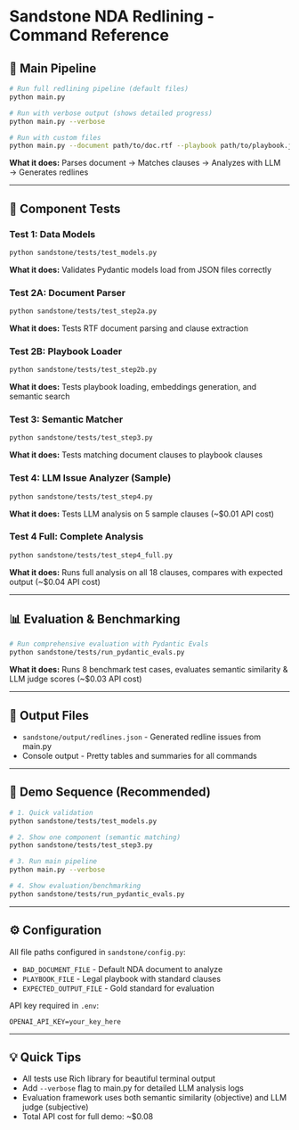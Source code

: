 # Sandstone NDA Redlining - Command Reference

## 🚀 Main Pipeline

```bash
# Run full redlining pipeline (default files)
python main.py

# Run with verbose output (shows detailed progress)
python main.py --verbose

# Run with custom files
python main.py --document path/to/doc.rtf --playbook path/to/playbook.json --output path/to/output.json
```

**What it does:** Parses document → Matches clauses → Analyzes with LLM → Generates redlines

---

## 🧪 Component Tests

### Test 1: Data Models
```bash
python sandstone/tests/test_models.py
```
**What it does:** Validates Pydantic models load from JSON files correctly

### Test 2A: Document Parser
```bash
python sandstone/tests/test_step2a.py
```
**What it does:** Tests RTF document parsing and clause extraction

### Test 2B: Playbook Loader
```bash
python sandstone/tests/test_step2b.py
```
**What it does:** Tests playbook loading, embeddings generation, and semantic search

### Test 3: Semantic Matcher
```bash
python sandstone/tests/test_step3.py
```
**What it does:** Tests matching document clauses to playbook clauses

### Test 4: LLM Issue Analyzer (Sample)
```bash
python sandstone/tests/test_step4.py
```
**What it does:** Tests LLM analysis on 5 sample clauses (~$0.01 API cost)

### Test 4 Full: Complete Analysis
```bash
python sandstone/tests/test_step4_full.py
```
**What it does:** Runs full analysis on all 18 clauses, compares with expected output (~$0.04 API cost)

---

## 📊 Evaluation & Benchmarking

```bash
# Run comprehensive evaluation with Pydantic Evals
python sandstone/tests/run_pydantic_evals.py
```
**What it does:** Runs 8 benchmark test cases, evaluates semantic similarity & LLM judge scores (~$0.03 API cost)

---

## 📁 Output Files

- `sandstone/output/redlines.json` - Generated redline issues from main.py
- Console output - Pretty tables and summaries for all commands

---

## 🎯 Demo Sequence (Recommended)

```bash
# 1. Quick validation
python sandstone/tests/test_models.py

# 2. Show one component (semantic matching)
python sandstone/tests/test_step3.py

# 3. Run main pipeline
python main.py --verbose

# 4. Show evaluation/benchmarking
python sandstone/tests/run_pydantic_evals.py
```

---

## ⚙️ Configuration

All file paths configured in `sandstone/config.py`:
- `BAD_DOCUMENT_FILE` - Default NDA document to analyze
- `PLAYBOOK_FILE` - Legal playbook with standard clauses
- `EXPECTED_OUTPUT_FILE` - Gold standard for evaluation

API key required in `.env`:
```
OPENAI_API_KEY=your_key_here
```

---

## 💡 Quick Tips

- All tests use Rich library for beautiful terminal output
- Add `--verbose` flag to main.py for detailed LLM analysis logs
- Evaluation framework uses both semantic similarity (objective) and LLM judge (subjective)
- Total API cost for full demo: ~$0.08
